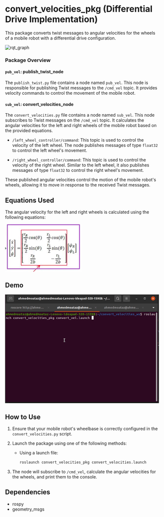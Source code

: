 # convert_velocities_pkg (Differential Drive Implementation)

This package converts twist messages to angular velocities for the wheels of a mobile robot with a differential drive configuration.

![rqt_graph](https://github.com/Ahmed-M0ataz/Robotics-Course/blob/main/task_4_convert_velocities/media/rqt_graph.svg)

### Package Overview

#### `pub_vel`: publish_twist_node

The `publish_twist.py` file contains a node named `pub_vel`. This node is responsible for publishing Twist messages to the `/cmd_vel` topic. It provides velocity commands to control the movement of the mobile robot.

#### `sub_vel`: convert_velocities_node

The `convert_velocities.py` file contains a node named `sub_vel`. This node subscribes to Twist messages on the `/cmd_vel` topic. It calculates the angular velocities for the left and right wheels of the mobile robot based on the provided equations. 

- `/left_wheel_controller/command`: This topic is used to control the velocity of the left wheel. The node publishes messages of type `float32` to control the left wheel's movement.

- `/right_wheel_controller/command`: This topic is used to control the velocity of the right wheel. Similar to the left wheel, it also publishes messages of type `float32` to control the right wheel's movement.

These published angular velocities control the motion of the mobile robot's wheels, allowing it to move in response to the received Twist messages.

## Equations Used

The angular velocity for the left and right wheels is calculated using the following equations:

![Differential Drive Equations](https://github.com/Ahmed-M0ataz/Robotics-Course/blob/main/task_4_convert_velocities/media/diff_drive_equation.png)

## Demo

![Differential Drive for Mobile Robot](https://github.com/Ahmed-M0ataz/Robotics-Course/blob/main/task_4_convert_velocities/media/output_ang_vel_wheel.gif)

## How to Use

1. Ensure that your mobile robot's wheelbase is correctly configured in the `convert_velocities.py` script.

2. Launch the package using one of the following methods:

   - Using a launch file:

     ```bash
     roslaunch convert_velocities_pkg convert_velocities.launch
     ```

3. The node will subscribe to `/cmd_vel`, calculate the angular velocities for the wheels, and print them to the console.

## Dependencies

- rospy
- geometry_msgs
